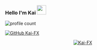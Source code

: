 ### Hello I'm Kai <img src = "https://cdn.discordapp.com/emojis/625936333248004096.png?v=1" high="20px" width="30px">



![profile count](https://komarev.com/ghpvc/?username=Marcus-FX&color=red)&nbsp;

[![GitHub Kai-FX](https://img.shields.io/github/followers/Kai-FX?label=follow&style=social)](https://github.com/Kai-FX)&nbsp;



<p align="center"> <a href="https://github.com/ryo-ma/github-profile-trophy"><img src="https://github-profile-trophy.vercel.app/?username=Kai-FX" alt="Kai-FX" /></a> </p>




</br>
  


